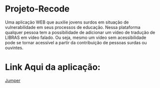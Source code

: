 # Projeto-Recode

Uma aplicação WEB que auxilie jovens surdos em situação de vulnerabilidade em seus processos de educação. Nessa plataforma  qualquer pessoa tem a  possibilidade de adicionar um vídeo de tradução de LIBRAS em vídeo falado. Ou seja, mesmo um vídeo sem acessibilidade pode se tornar acessível a partir da contribuição de pessoas surdas ou ouvintes.

# Link Aqui da aplicação:

<a href="http://dgsdev.infinityfreeapp.com/index.php">Jumper</a>
